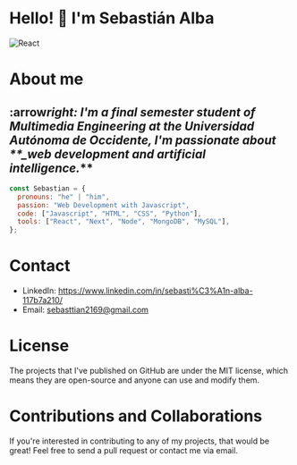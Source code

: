 # Hello! 👋 I'm Sebastián Alba

![React](https://miro.medium.com/v2/resize:fit:1200/1*smuMxL6qzvl-OUxTfuxHUg.jpeg)

# About me

## :arrow*right: I'm a final semester student of Multimedia Engineering at the Universidad Autónoma de Occidente, I'm passionate about \*\*\_web development and artificial intelligence.*\*\*

```js
const Sebastian = {
  pronouns: "he" | "him",
  passion: "Web Development with Javascript",
  code: ["Javascript", "HTML", "CSS", "Python"],
  tools: ["React", "Next", "Node", "MongoDB", "MySQL"],
};
```

# Contact

- LinkedIn: https://www.linkedin.com/in/sebasti%C3%A1n-alba-117b7a210/
- Email: sebasttian2169@gmail.com

# License

The projects that I've published on GitHub are under the MIT license, which means they are open-source and anyone can use and modify them.

# Contributions and Collaborations

If you're interested in contributing to any of my projects, that would be great! Feel free to send a pull request or contact me via email.
